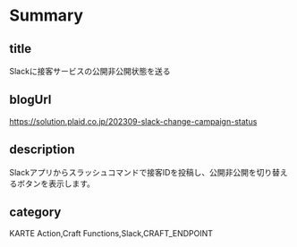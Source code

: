 # Summary

## title

Slackに接客サービスの公開非公開状態を送る

## blogUrl

https://solution.plaid.co.jp/202309-slack-change-campaign-status

## description

Slackアプリからスラッシュコマンドで接客IDを投稿し、公開非公開を切り替えるボタンを表示します。

## category

KARTE Action,Craft Functions,Slack,CRAFT_ENDPOINT
